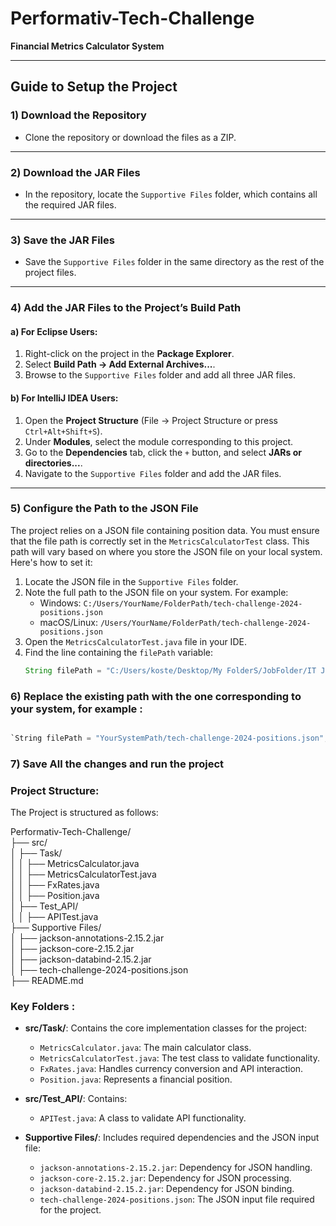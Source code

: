 # Performativ-Tech-Challenge  
**Financial Metrics Calculator System**  

---

## Guide to Setup the Project  

### 1) Download the Repository  

- Clone the repository or download the files as a ZIP.  

---

### 2) Download the JAR Files  

- In the repository, locate the `Supportive Files` folder, which contains all the required JAR files.  

---

### 3) Save the JAR Files  

- Save the `Supportive Files` folder in the same directory as the rest of the project files.  

---

### 4) Add the JAR Files to the Project’s Build Path  

#### a) For Eclipse Users:  
1. Right-click on the project in the **Package Explorer**.  
2. Select **Build Path -> Add External Archives...**.  
3. Browse to the `Supportive Files` folder and add all three JAR files.  

#### b) For IntelliJ IDEA Users:  
1. Open the **Project Structure** (File -> Project Structure or press `Ctrl+Alt+Shift+S`).  
2. Under **Modules**, select the module corresponding to this project.  
3. Go to the **Dependencies** tab, click the `+` button, and select **JARs or directories...**.  
4. Navigate to the `Supportive Files` folder and add the JAR files.  

---

### 5) Configure the Path to the JSON File  

The project relies on a JSON file containing position data. You must ensure that the file path is correctly set in the `MetricsCalculatorTest` class. This path will vary based on where you store the JSON file on your local system. Here's how to set it:  

1. Locate the JSON file in the `Supportive Files` folder.  
2. Note the full path to the JSON file on your system. For example:  
   - Windows: `C:/Users/YourName/FolderPath/tech-challenge-2024-positions.json`  
   - macOS/Linux: `/Users/YourName/FolderPath/tech-challenge-2024-positions.json`  
3. Open the `MetricsCalculatorTest.java` file in your IDE.  
4. Find the line containing the `filePath` variable:  
   ```java  
   String filePath = "C:/Users/koste/Desktop/My FolderS/JobFolder/IT JobS/PerFormatiV-Job/tech-challenge-2024-positions.json";  

### 6) Replace the existing path with the one corresponding to your system, for example : 

 ```java  

`String filePath = "YourSystemPath/tech-challenge-2024-positions.json";

``` 
### 7) Save All the changes and run the project

### Project Structure:

The Project is structured as follows:

Performativ-Tech-Challenge/  
├── src/  
│   ├── Task/  
│   │   ├── MetricsCalculator.java  
│   │   ├── MetricsCalculatorTest.java  
│   │   ├── FxRates.java  
│   │   ├── Position.java  
│   ├── Test_API/  
│   │   ├── APITest.java  
├── Supportive Files/  
│   ├── jackson-annotations-2.15.2.jar  
│   ├── jackson-core-2.15.2.jar  
│   ├── jackson-databind-2.15.2.jar  
│   ├── tech-challenge-2024-positions.json  
├── README.md  


### Key Folders : 

- **src/Task/**: Contains the core implementation classes for the project:  
  - `MetricsCalculator.java`: The main calculator class.  
  - `MetricsCalculatorTest.java`: The test class to validate functionality.  
  - `FxRates.java`: Handles currency conversion and API interaction.  
  - `Position.java`: Represents a financial position.  

- **src/Test_API/**: Contains:  
  - `APITest.java`: A class to validate API functionality.  

- **Supportive Files/**: Includes required dependencies and the JSON input file:  
  - `jackson-annotations-2.15.2.jar`: Dependency for JSON handling.  
  - `jackson-core-2.15.2.jar`: Dependency for JSON processing.  
  - `jackson-databind-2.15.2.jar`: Dependency for JSON binding.  
  - `tech-challenge-2024-positions.json`: The JSON input file required for the project.  



